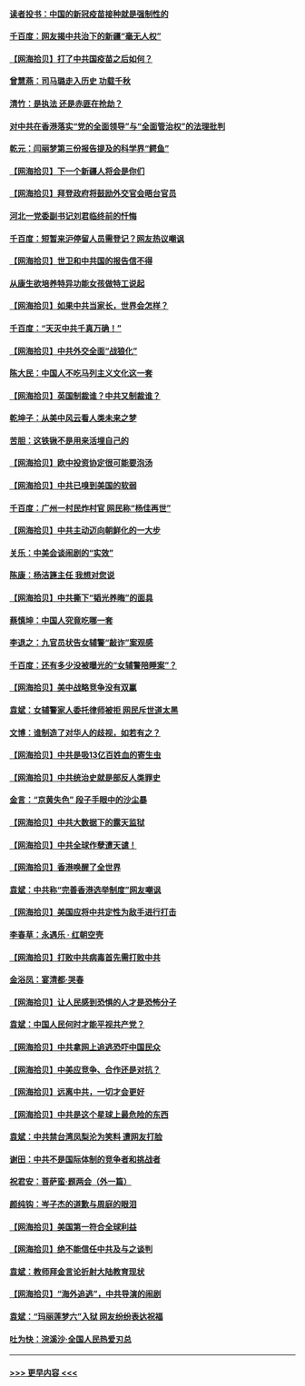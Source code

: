 #### [读者投书：中国的新冠疫苗接种就是强制性的](../pages/nsc993/n12859932.md?t=04061352) 
#### [千百度：网友揭中共治下的新疆“毫无人权”](../pages/nsc993/n12858385.md?t=04061352) 
#### [【网海拾贝】打了中共国疫苗之后如何？](../pages/nsc993/n12857866.md?t=04061352) 
#### [曾慧燕：司马璐走入历史 功载千秋](../pages/nsc993/n12856996.md?t=04061352) 
#### [清竹：是执法 还是赤匪在抢劫？](../pages/nsc993/n12856952.md?t=04061352) 
#### [对中共在香港落实“党的全面领导”与“全面管治权”的法理批判](../pages/nsc993/n12856929.md?t=04061352) 
#### [乾元：闫丽梦第三份报告提及的科学界“鳄鱼”](../pages/nsc993/n12855985.md?t=04061352) 
#### [【网海拾贝】下一个新疆人将会是你们](../pages/nsc993/n12855864.md?t=04061352) 
#### [【网海拾贝】拜登政府将鼓励外交官会晤台官员](../pages/nsc993/n12853615.md?t=04061352) 
#### [河北一党委副书记刘君临终前的忏悔](../pages/nsc993/n12849420.md?t=04061352) 
#### [千百度：短暂来沪停留人员需登记？网友热议嘲讽](../pages/nsc993/n12853497.md?t=04061352) 
#### [【网海拾贝】世卫和中共国的报告信不得](../pages/nsc993/n12850902.md?t=04061352) 
#### [从康生欲培养特异功能女孩做特工说起](../pages/nsc993/n12849289.md?t=04061352) 
#### [【网海拾贝】如果中共当家长，世界会怎样？](../pages/nsc993/n12848436.md?t=04061352) 
#### [千百度：“天灭中共千真万确！”](../pages/nsc993/n12845659.md?t=04061352) 
#### [【网海拾贝】中共外交全面“战狼化”](../pages/nsc993/n12845607.md?t=04061352) 
#### [陈大民：中国人不吃马列主义文化这一套](../pages/nsc993/n12842496.md?t=04061352) 
#### [【网海拾贝】英国制裁谁？中共又制裁谁？](../pages/nsc993/n12840909.md?t=04061352) 
#### [乾坤子：从美中风云看人类未来之梦](../pages/nsc993/n12840590.md?t=04061352) 
#### [苦胆：这铁锹不是用来活埋自己的](../pages/nsc993/n12839512.md?t=04061352) 
#### [【网海拾贝】欧中投资协定很可能要泡汤](../pages/nsc993/n12835122.md?t=04061352) 
#### [【网海拾贝】中共已嗅到美国的软弱](../pages/nsc993/n12832411.md?t=04061352) 
#### [千百度：广州一村民炸村官 网民称“杨佳再世”](../pages/nsc993/n12832380.md?t=04061352) 
#### [【网海拾贝】中共主动迈向朝鲜化的一大步](../pages/nsc993/n12829887.md?t=04061352) 
#### [关乐：中美会谈闹剧的“实效”](../pages/nsc993/n12826698.md?t=04061352) 
#### [陈康：杨洁篪主任  我想对您说](../pages/nsc993/n12826609.md?t=04061352) 
#### [【网海拾贝】中共撕下“韬光养晦”的面具](../pages/nsc993/n12826459.md?t=04061352) 
#### [蔡慎坤：中国人究竟吃哪一套](../pages/nsc993/n12826010.md?t=04061352) 
#### [李退之：九官员状告女辅警“敲诈”案观感](../pages/nsc993/n12823984.md?t=04061352) 
#### [千百度：还有多少没被曝光的“女辅警陪睡案”？](../pages/nsc993/n12822136.md?t=04061352) 
#### [【网海拾贝】美中战略竞争没有双赢](../pages/nsc993/n12822105.md?t=04061352) 
#### [袁斌：女辅警家人委托律师被拒 网民斥世道太黑](../pages/nsc993/n12822004.md?t=04061352) 
#### [文博：谁制造了对华人的歧视，如若有之？](../pages/nsc993/n12821635.md?t=04061352) 
#### [【网海拾贝】中共是吸13亿百姓血的寄生虫](../pages/nsc993/n12819191.md?t=04061352) 
#### [【网海拾贝】中共统治史就是部反人类罪史](../pages/nsc993/n12816738.md?t=04061352) 
#### [金言：“京黄失色” 段子手眼中的沙尘暴](../pages/nsc993/n12815700.md?t=04061352) 
#### [【网海拾贝】中共大数据下的露天监狱](../pages/nsc993/n12811075.md?t=04061352) 
#### [【网海拾贝】中共全球作孽遭天谴！](../pages/nsc993/n12810258.md?t=04061352) 
#### [【网海拾贝】香港唤醒了全世界](../pages/nsc993/n12809100.md?t=04061352) 
#### [袁斌：中共称“完善香港选举制度”网友嘲讽](../pages/nsc993/n12808994.md?t=04061352) 
#### [【网海拾贝】美国应将中共定性为敌手进行打击](../pages/nsc993/n12806870.md?t=04061352) 
#### [李春草：永遇乐 · 红朝空壳](../pages/nsc993/n12805365.md?t=04061352) 
#### [【网海拾贝】打败中共病毒首先需打败中共](../pages/nsc993/n12803930.md?t=04061352) 
#### [金浴凤：宴清都‧哭春](../pages/nsc993/n12801601.md?t=04061352) 
#### [【网海拾贝】让人民感到恐惧的人才是恐怖分子](../pages/nsc993/n12799347.md?t=04061352) 
#### [袁斌：中国人民何时才能平视共产党？](../pages/nsc993/n12799306.md?t=04061352) 
#### [【网海拾贝】中共拿网上追逃恐吓中国民众](../pages/nsc993/n12796905.md?t=04061352) 
#### [【网海拾贝】中美应竞争、合作还是对抗？](../pages/nsc993/n12794675.md?t=04061352) 
#### [【网海拾贝】远离中共，一切才会更好](../pages/nsc993/n12793572.md?t=04061352) 
#### [【网海拾贝】中共是这个星球上最危险的东西](../pages/nsc993/n12791400.md?t=04061352) 
#### [袁斌：中共禁台湾凤梨沦为笑料 遭网友打脸](../pages/nsc993/n12791335.md?t=04061352) 
#### [谢田：中共不是国际体制的竞争者和挑战者](../pages/nsc993/n12791212.md?t=04061352) 
#### [祝君安：菩萨蛮·题两会（外一篇）](../pages/nsc993/n12786801.md?t=04061352) 
#### [颜纯钩：岑子杰的道歉与周庭的眼泪](../pages/nsc993/n12786775.md?t=04061352) 
#### [【网海拾贝】美国第一符合全球利益](../pages/nsc993/n12786666.md?t=04061352) 
#### [【网海拾贝】绝不能信任中共及与之谈判](../pages/nsc993/n12784266.md?t=04061352) 
#### [袁斌：教师拜金言论折射大陆教育现状](../pages/nsc993/n12783868.md?t=04061352) 
#### [【网海拾贝】“海外追逃”，中共导演的闹剧](../pages/nsc993/n12781638.md?t=04061352) 
#### [袁斌：“玛丽莲梦六”入狱 网友纷纷表达祝福](../pages/nsc993/n12781432.md?t=04061352) 
#### [吐为快：浣溪沙·全国人民热爱刃总](../pages/nsc993/n12781393.md?t=04061352) 

----
#### [ >>> 更早内容 <<< ](../indexes/nsc993-earlier.md)
